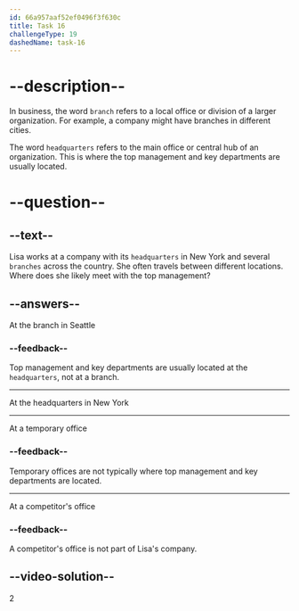 ```yaml
---
id: 66a957aaf52ef0496f3f630c
title: Task 16
challengeType: 19
dashedName: task-16
---
```


# --description--

In business, the word `branch` refers to a local office or division of a larger organization. For example, a company might have branches in different cities.

The word `headquarters` refers to the main office or central hub of an organization. This is where the top management and key departments are usually located.

# --question--

## --text--

Lisa works at a company with its `headquarters` in New York and several `branches` across the country. She often travels between different locations. Where does she likely meet with the top management?

## --answers--

At the branch in Seattle

### --feedback--

Top management and key departments are usually located at the `headquarters`, not at a branch.

---

At the headquarters in New York

---

At a temporary office

### --feedback--

Temporary offices are not typically where top management and key departments are located.

---

At a competitor's office

### --feedback--

A competitor's office is not part of Lisa's company. 

## --video-solution--

2
